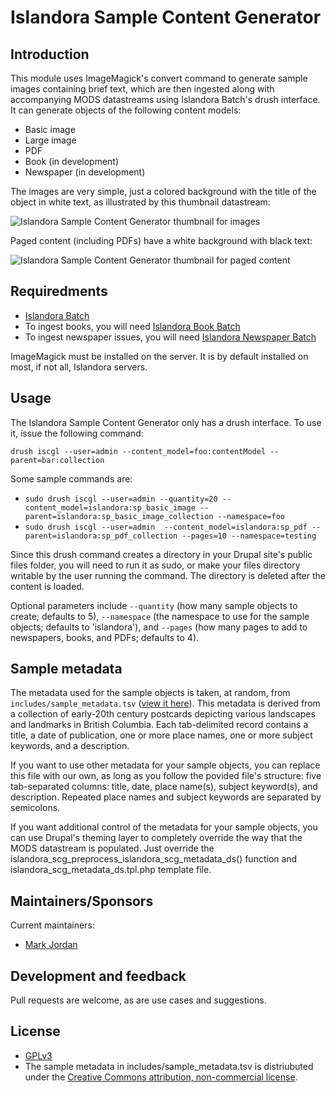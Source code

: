 # Islandora Sample Content Generator

## Introduction

This module uses ImageMagick's convert command to generate sample images containing brief text, which are then ingested along with accompanying MODS datastreams using Islandora Batch's drush interface. It can generate objects of the following content models:

* Basic image
* Large image
* PDF
* Book (in development)
* Newspaper (in development)

The images are very simple, just a colored background with the title of the object in white text, as illustrated by this thumbnail datastream:

![Islandora Sample Content Generator thumbnail for images](https://dl.dropboxusercontent.com/u/1015702/linked_to/islandora_scg/islandora_scg_sample_tn.jpg)

Paged content (including PDFs) have a white background with black text:

![Islandora Sample Content Generator thumbnail for paged content](https://dl.dropboxusercontent.com/u/1015702/linked_to/islandora_scg/islandora_scg_sample_tn_paged.jpg)

## Requiredments

* [Islandora Batch](https://github.com/Islandora/islandora_batch)
* To ingest books, you will need [Islandora Book Batch](https://github.com/Islandora/islandora_book_batch)
* To ingest newspaper issues, you will need [Islandora Newspaper Batch](https://github.com/mjordan/islandora_newspaper_batch)

ImageMagick must be installed on the server. It is by default installed on most, if not all, Islandora servers.

## Usage

The Islandora Sample Content Generator only has a drush interface. To use it, issue the following command:

`drush iscgl --user=admin --content_model=foo:contentModel --parent=bar:collection`

Some sample commands are:

* `sudo drush iscgl --user=admin --quantity=20 --content_model=islandora:sp_basic_image --parent=islandora:sp_basic_image_collection --namespace=foo`
* `sudo drush iscgl --user=admin  --content_model=islandora:sp_pdf --parent=islandora:sp_pdf_collection --pages=10 --namespace=testing`

Since this drush command creates a directory in your Drupal site's public files folder, you will need to run it as sudo, or make your files directory writable by the user running the command. The directory is deleted after the content is loaded.

Optional parameters include `--quantity` (how many sample objects to create; defaults to 5), `--namespace` (the namespace to use for the sample objects; defaults to 'islandora'), and `--pages` (how many pages to add to newspapers, books, and PDFs; defaults to 4).

## Sample metadata

The metadata used for the sample objects is taken, at random, from `includes/sample_metadata.tsv` ([view it here](https://github.com/mjordan/islandora_scg/blob/7.x/includes/sample_metadata.tsv)). This metadata is derived from a collection of early-20th century postcards depicting various landscapes and landmarks in British Columbia. Each tab-delimited record contains a title, a date of publication, one or more place names, one or more subject keywords, and a description.

If you want to use other metadata for your sample objects, you can replace this file with our own, as long as you follow the povided file's structure: five tab-separated columns: title, date, place name(s), subject keyword(s), and description. Repeated place names and subject keywords are separated by semicolons.

If you want additional control of the metadata for your sample objects, you can use Drupal's theming layer to completely override the way that the MODS datastream is populated. Just override the islandora_scg_preprocess_islandora_scg_metadata_ds() function and islandora_scg_metadata_ds.tpl.php template file.

## Maintainers/Sponsors

Current maintainers:

* [Mark Jordan](https://github.com/mjordan)

## Development and feedback

Pull requests are welcome, as are use cases and suggestions.

## License

* [GPLv3](http://www.gnu.org/licenses/gpl-3.0.txt)
* The sample metadata in includes/sample_metadata.tsv is distriubuted under the [Creative Commons attribution, non-commercial license](http://creativecommons.org/licenses/by-nc/3.0/legalcode).
